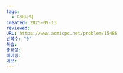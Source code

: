 ```yaml
---
tags:
  - 다이나믹
created: 2025-09-13
reviewed:
URL: https://www.acmicpc.net/problem/15486
반복수: "0"
복습:
중요성:
레이팅:
메모:
---
```

